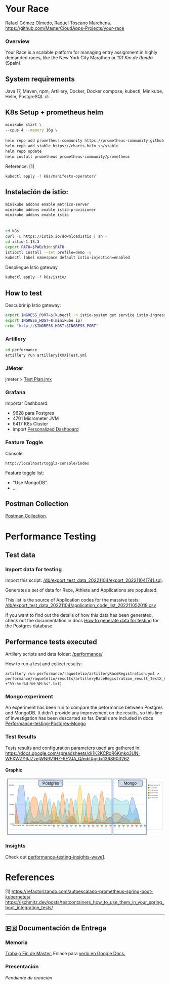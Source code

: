 # Your Race

Rafael Gómez Olmedo, Raquel Toscano Marchena.
https://github.com/MasterCloudApps-Projects/your-race

### Overview
Your Race is a scalable platform for managing entry assignment in highly demanded races, like the New York City Marathon or _101 Km de Ronda_ (Spain).


## System requirements

Java 17, Maven, npm, Artillery, Docker, Docker compose, kubectl, Minikube, Helm, PostgreSQL cli.


## K8s Setup + prometheus helm

```sh
minikube start \
--cpus 4 --memory 16g \

helm repo add prometheus-community https://prometheus-community.github.io/helm-charts
helm repo add stable https://charts.helm.sh/stable
helm repo update
helm install prometheus prometheus-community/prometheus
```
Reference: [1] 

```sh
kubectl apply -f k8s/manifests-operator/
```

## Instalación de istio:

```sh
minikube addons enable metrics-server
minikube addons enable istio-provisioner
minikube addons enable istio


cd k8s
curl -L https://istio.io/downloadIstio | sh -
cd istio-1.15.3
export PATH=$PWD/bin:$PATH
istioctl install --set profile=demo -y
kubectl label namespace default istio-injection=enabled
```

Despliegue Istio gateway

```sh
kubectl apply -f k8s/istio/
```


## How to test

Descubrir ip Istio gateway:

```sh
export INGRESS_PORT=$(kubectl -n istio-system get service istio-ingressgateway -o jsonpath='{.spec.ports[?(@.name=="http2")].nodePort}')
export INGRESS_HOST=$(minikube ip)
echo "http://$INGRESS_HOST:$INGRESS_PORT"
```

### Artillery

```sh
cd performance
artillery run artillery{XXX}Test.yml
```

### JMeter

jmeter > [Test Plan.jmx](/performance/Test%20Plan.jmx)

### Grafana

Importar Dashboard:
- 9628 para Postgres
- 4701 Micrometer JVM
- 6417 K8s Cluster
- import [Personalized Dashboard](/grafana/personalized.json)


### Feature Toggle 

Console:
```
http://localhost/togglz-console/index
``` 
Feature toggle list:
- "Use MongoDB".
- ...


## Postman Collection
[Postman Collection](/your-race/your-race.postman_collection.json).


# Performance Testing

## Test data

### Import data for testing 
Import this script: [/db/export_test_data_20221104/export_202211041741.sql](/db/export_test_data_20221104/export_202211041741.sql). 

Generates a set of data for Race, Athlete and Applications are populated.

This list is the source of Application codes for the massive tests: 
 [/db/export_test_data_20221104/application_code_list_202211052018.csv](/db/export_test_data_20221104/application_code_list_202211052018.csv)

If you want to find out the details of how this data has been generated, check out the documentation in docs [How to generate data for testing](/docs/how-to-generate-data-for-testing.md) for the Postgres database.

## Performance tests executed

Artillery scripts and data folder: [/performance/](/performance/)

How to run a test and collect results:
```
artillery run performance/raquetelio/artilleryRaceRegistration.yml > performance/raquetelio/results/artilleryRaceRegistration_result_TestX_$(date +"%Y-%m-%d-%H-%M-%s".txt) 
```

### Mongo experiment

An experiment has been run to compare the peformance between Postgres and MongoDB. It didn't provide any improvement on the results, so this line of investigation has been descarted so far.
Details are included in docs [Performance-testing-Postgres-Mongo](/docs/Performance-testing-Postgres-Mongo.md)

### Test Results

Tests results and configuration parameters used are gathered in:
https://docs.google.com/spreadsheets/d/1K2KCRoR6Kmkq3UN-WFXWZY6JZzejWN9V1HZ-6EVJA_Q/edit#gid=1368903262

#### Graphic

![Tests graphic postgres-mongo](/performance/raquetelio/results/tests-graphic-postgres-mongo.jpg "Tests graphic postgres-mongo")

### Insights
Check out [performance-testing-insights-wave1](/docs/performance-testing-insights-wave1.md).

# References

[1] https://refactorizando.com/autoescalado-prometheus-spring-boot-kubernetes/
https://jschmitz.dev/posts/testcontainers_how_to_use_them_in_your_spring_boot_integration_tests/

___
## :es: Documentación de Entrega

### Memoria
[Trabajo Fin de Máster.](/docs/TFM-Memoria-Rafa-Raquel.odt)
Enlace para [verlo en Google Docs.](https://docs.google.com/document/d/17cHzdHlvV2ujh2DzF1rlHlmz_qfKArxPLsnF-EycibQ/edit)

### Presentación
_Pendiente de creación_



